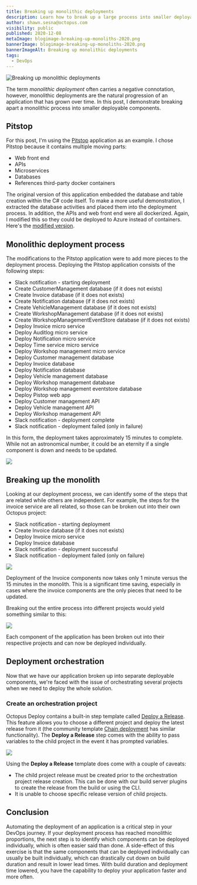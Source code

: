 ```yaml
---
title: Breaking up monolithic deployments
description: Learn how to break up a large process into smaller deployable components
author: shawn.sesna@octopus.com
visibility: public
published: 2020-12-08
metaImage: blogimage-breaking-up-monoliths-2020.png
bannerImage: blogimage-breaking-up-monoliths-2020.png
bannerImageAlt: Breaking up monolithic deployments
tags:
  - DevOps
---
```


![Breaking up monolithic deployments](blogimage-breaking-up-monoliths-2020.png)

The term *monolithic deployment* often carries a negative connotation, however, monolithic deployments are the natural progression of an application that has grown over time.  In this post, I demonstrate breaking apart a monolithic process into smaller deployable components.

## Pitstop

For this post, I'm using the [Pitstop](https://github.com/EdwinVW/pitstop) application as an example. I chose Pitstop because it contains multiple moving parts:
- Web front end
- APIs
- Microservices
- Databases
- References third-party docker containers

The original version of this application embedded the database and table creation within the C# code itself.  To make a more useful demonstration, I extracted the database activities and placed them into the deployment process.  In addition, the APIs and web front end were all dockerized.  Again, I modified this so they could be deployed to Azure instead of containers.  Here's the [modified version](https://github.com/OctopusSamples/PitStop).

## Monolithic deployment process

The modifications to the Pitstop application were to add more pieces to the deployment process.  Deploying the Pitstop application consists of the following steps:
- Slack notification - starting deployment
- Create CustomerManagement database (if it does not exists)
- Create Invoice database (if it does not exists)
- Create Notification database (if it does not exists)
- Create VehicleManagement database (if it does not exists)
- Create WorkshopManagement database (if it does not exists)
- Create WorkshopManagementEventStore database (if it does not exists)
- Deploy Invoice micro service
- Deploy Auditlog micro service
- Deploy Notification micro service
- Deploy Time service micro service
- Deploy Workshop management micro service
- Deploy Customer management database
- Deploy Invoice database
- Deploy Notification database
- Deploy Vehicle management database
- Deploy Workshop management database
- Deploy Workshop management eventstore database
- Deploy Pistop web app
- Deploy Customer management API
- Deploy Vehicle management API
- Deploy Workshop management API
- Slack notification - deployment complete
- Slack notification - deployment failed (only in failure)

In this form, the deployment takes approximately 15 minutes to complete.  While not an astronomical number, it could be an eternity if a single component is down and needs to be updated.

![](octopus-project-monolith-process.png)

## Breaking up the monolith

Looking at our deployment process, we can identify some of the steps that are related while others are independent.  For example, the steps for the invoice service are all related, so those can be broken out into their own Octopus project:

- Slack notification - starting deployment
- Create Invoice database (if it does not exists)
- Deploy Invoice micro service
- Deploy Invoice database
- Slack notification - deployment successful
- Slack notification - deployment failed (only on failure)

![](octopus-project-invoice.png)

Deployment of the Invoice components now takes only 1 minute versus the 15 minutes in the monolith.  This is a significant time saving, especially in cases where the invoice components are the only pieces that need to be updated.

Breaking out the entire process into different projects would yield something similar to this:

![](octopus-component-projects.png)

Each component of the application has been broken out into their respective projects and can now be deployed individually.

## Deployment orchestration

Now that we have our application broken up into separate deployable components, we're faced with the issue of orchestrating several projects when we need to deploy the whole solution.  

### Create an orchestration project

Octopus Deploy contains a built-in step template called [Deploy a Release](https://octopus.com/docs/projects/coordinating-multiple-projects/deploy-release-step).  This feature allows you to choose a different project and deploy the latest release from it (the community template [Chain deployment](https://library.octopus.com/step-templates/18392835-d50e-4ce9-9065-8e15a3c30954/actiontemplate-chain-deployment) has similar functionality).  The **Deploy a Release** step comes with the ability to pass variables to the child project in the event it has prompted variables.

![](octopus-project-orchestration.png)

Using the **Deploy a Release** template does come with a couple of caveats:
- The child project release must be created prior to the orchestration project release creation.  This can be done with our build server plugins to create the release from the build or using the CLI.
- It is unable to choose specific release version of child projects.

## Conclusion

Automating the deployment of an application is a critical step in your DevOps journey.  If your deployment process has reached monolithic proportions, the next step is to identify which components can be deployed individually, which is often easier said than done.  A side-effect of this exercise is that the same components that can be deployed individually can usually be built individually, which can drastically cut down on build duration and result in lower lead times.  With build duration and deployment time lowered, you have the capability to deploy your application faster and more often.
